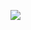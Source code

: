 [![](https://github-readme-stats.vercel.app/api/top-langs/?username=ttschnz&layout=compact&langs_count=6&)](https://www.github.com/ttschnz)
